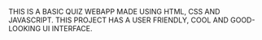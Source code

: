 THIS IS A BASIC QUIZ WEBAPP MADE USING HTML, CSS AND JAVASCRIPT. THIS PROJECT HAS A USER FRIENDLY, COOL AND GOOD-LOOKING UI INTERFACE.
